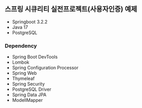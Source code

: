 ## 스프링 시큐리티 실전프로젝트(사용자인증) 예제
- Springboot 3.2.2
- Java 17
- PostgreSQL

### Dependency
- Spring Boot DevTools
- Lombok
- Spring Configuration Processor
- Spring Web
- Thymeleaf
- Spring Security
- PostgreSQL Driver
- Spring Data JPA
- ModellMapper
